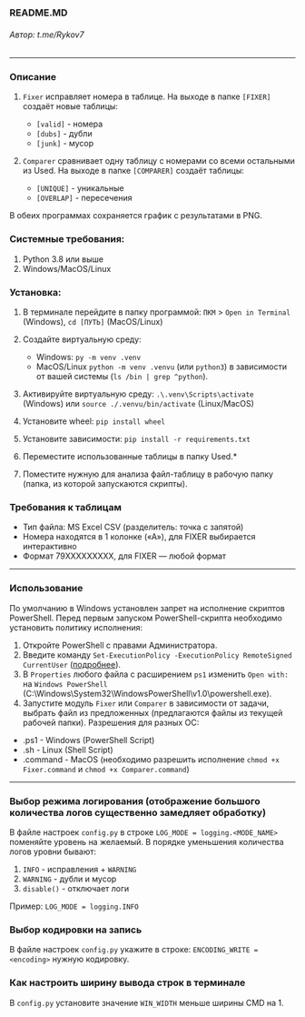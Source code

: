 ### README.MD
###### Автор: t.me/Rykov7
***

### Описание
1. `Fixer` исправляет номера в таблице. На выходе в папке `[FIXER]` создаёт новые таблицы:
   * `[valid]` - номера 
   * `[dubs]` - дубли
   * `[junk]` - мусор

2. `Comparer` сравнивает одну таблицу с номерами со всеми остальными из Used. На выходе в папке `[COMPARER]` создаёт таблицы:
   * `[UNIQUE]` - уникальные
   * `[OVERLAP]` - пересечения

В обеих программах сохраняется график с результатами в PNG.

### Системные требования:
1. Python 3.8 или выше
2. Windows/MacOS/Linux

### Установка:
1. В терминале перейдите в папку программой: `ПКМ` > `Open in Terminal` (Windows), `cd [ПУТЬ]` (MacOS/Linux)
2. Создайте виртуальную среду:
   * Windows: `py -m venv .venv`
   * MacOS/Linux `python -m venv .venvu` (или `python3`) в зависимости от вашей системы (`ls /bin | grep ^python`).
3. Активируйте виртуальную среду:
`.\.venv\Scripts\activate` (Windows) или `source ./.venvu/bin/activate` (Linux/MacOS)
4. Установите wheel:
`pip install wheel`
5. Установите зависимости:
`pip install -r requirements.txt`

6. Переместите использованные таблицы в папку Used.*
7. Поместите нужную для анализа файл-таблицу в рабочую папку (папка, из которой запускаются скрипты).

### Требования к таблицам

* Тип файла: MS Excel CSV (разделитель: точка с запятой)
* Номера находятся в 1 колонке («А»), для FIXER выбирается интерактивно
* Формат 79XXXXXXXXX, для FIXER — любой формат

***
### Использование
По умолчанию в Windows установлен запрет на исполнение скриптов PowerShell.
Перед первым запуском PowerShell-скрипта необходимо установить политику исполнения:
1. Откройте PowerShell с правами Администратора.
2. Введите команду `Set-ExecutionPolicy -ExecutionPolicy RemoteSigned CurrentUser` ([подробнее](https://docs.microsoft.com/en-us/powershell/module/microsoft.powershell.security/set-executionpolicy)).
3. В `Properties` любого файла с расширением `ps1` изменить `Open with:` на `Windows PowerShell` (C:\Windows\System32\WindowsPowerShell\v1.0\powershell.exe).
4. Запустите модуль `Fixer` или `Comparer` в зависимости от задачи, выбрать файл из предложенных
(предлагаются файлы из текущей рабочей папки).
Разрешения для разных ОС:
* .ps1 - Windows (PowerShell Script)
* .sh - Linux (Shell Script)
* .command - MacOS (необходимо разрешить исполнение `chmod +x Fixer.command` и `chmod +x Comparer.command`)

***
### Выбор режима логирования (отображение большого количества логов существенно замедляет обработку)
В файле настроек `config.py` в строке `LOG_MODE = logging.<MODE_NAME>` поменяйте уровень на желаемый.
В порядке уменьшения количества логов уровни бывают:
1. `INFO` - исправления + `WARNING`
2. `WARNING` - дубли и мусор
3. `disable()` - отключает логи

Пример: `LOG_MODE = logging.INFO`


### Выбор кодировки на запись
В файле настроек `config.py` укажите в строке: `ENCODING_WRITE = <encoding>` нужную кодировку.


### Как настроить ширину вывода строк в терминале
В `config.py` установите значение `WIN_WIDTH` меньше ширины CMD на 1.
